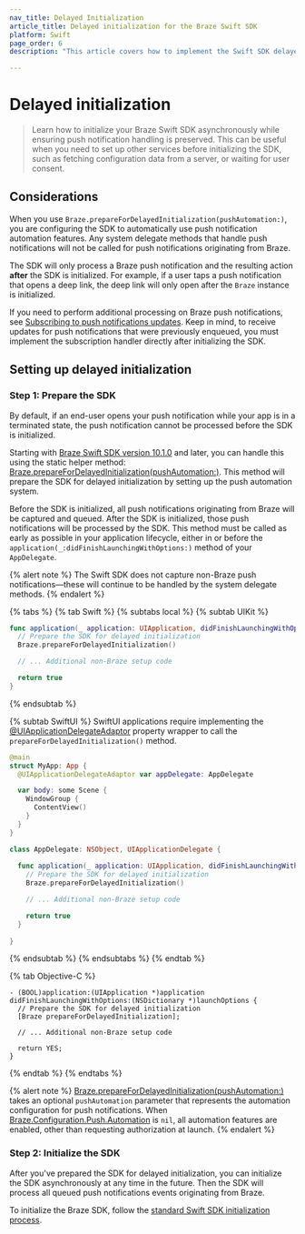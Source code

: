 ```yaml
---
nav_title: Delayed Initialization
article_title: Delayed initialization for the Braze Swift SDK
platform: Swift
page_order: 6
description: "This article covers how to implement the Swift SDK delayed initialization to preserve push notification handling when the SDK is initialized asynchronously."

---
```


# Delayed initialization

> Learn how to initialize your Braze Swift SDK asynchronously while ensuring push notification handling is preserved. This can be useful when you need to set up other services before initializing the SDK, such as fetching configuration data from a server, or waiting for user consent.

## Considerations

When you use `Braze.prepareForDelayedInitialization(pushAutomation:)`, you are configuring the SDK to automatically use push notification automation features. Any system delegate methods that handle push notifications will not be called for push notifications originating from Braze.

The SDK will only process a Braze push notification and the resulting action **after** the SDK is initialized. For example, if a user taps a push notification that opens a deep link, the deep link will only open after the `Braze` instance is initialized.

If you need to perform additional processing on Braze push notifications, see [Subscribing to push notifications updates]({{site.baseurl}}/developer_guide/platform_integration_guides/swift/push_notifications/integration/#subscribing-to-push-notifications-updates). Keep in mind, to receive updates for push notifications that were previously enqueued, you must implement the subscription handler directly after initializing the SDK.

## Setting up delayed initialization

### Step 1: Prepare the SDK

By default, if an end-user opens your push notification while your app is in a terminated state, the push notification cannot be processed before the SDK is initialized.

Starting with [Braze Swift SDK version 10.1.0](https://github.com/braze-inc/braze-swift-sdk/releases/tag/10.1.0) and later, you can handle this using the static helper method: [Braze.prepareForDelayedInitialization(pushAutomation:)](https://braze-inc.github.io/braze-swift-sdk/documentation/brazekit/braze/preparefordelayedinitialization(pushautomation:)). This method will prepare the SDK for delayed initialization by setting up the push automation system.

Before the SDK is initialized, all push notifications originating from Braze will be captured and queued. After the SDK is initialized, those push notifications will be processed by the SDK. This method must be called as early as possible in your application lifecycle, either in or before the `application(_:didFinishLaunchingWithOptions:)` method of your `AppDelegate`.

{% alert note %}
The Swift SDK does not capture non-Braze push notifications&#8212;these will continue to be handled by the system delegate methods.
{% endalert %}

{% tabs %}
{% tab Swift %}
{% subtabs local %}
{% subtab UIKit %}
```swift
func application(_ application: UIApplication, didFinishLaunchingWithOptions launchOptions: [UIApplication.LaunchOptionsKey: Any]?) -> Bool {
  // Prepare the SDK for delayed initialization
  Braze.prepareForDelayedInitialization()

  // ... Additional non-Braze setup code

  return true
}
```
{% endsubtab %}

{% subtab SwiftUI %}
SwiftUI applications require implementing the [@UIApplicationDelegateAdaptor](https://developer.apple.com/documentation/swiftui/uiapplicationdelegateadaptor) property wrapper to call the `prepareForDelayedInitialization()` method.

```swift
@main
struct MyApp: App {
  @UIApplicationDelegateAdaptor var appDelegate: AppDelegate

  var body: some Scene {
    WindowGroup {
      ContentView()
    }
  }
}

class AppDelegate: NSObject, UIApplicationDelegate {
  
  func application(_ application: UIApplication, didFinishLaunchingWithOptions launchOptions: [UIApplication.LaunchOptionsKey : Any]? = nil) -> Bool {
    // Prepare the SDK for delayed initialization
    Braze.prepareForDelayedInitialization()

    // ... Additional non-Braze setup code

    return true
  }
  
}
```
{% endsubtab %}
{% endsubtabs %}
{% endtab %}

{% tab Objective-C %}
```objc
- (BOOL)application:(UIApplication *)application didFinishLaunchingWithOptions:(NSDictionary *)launchOptions {
  // Prepare the SDK for delayed initialization
  [Braze prepareForDelayedInitialization];
  
  // ... Additional non-Braze setup code

  return YES;
}

```
{% endtab %}
{% endtabs %}

{% alert note %}
[Braze.prepareForDelayedInitialization(pushAutomation:)](https://braze-inc.github.io/braze-swift-sdk/documentation/brazekit/braze/preparefordelayedinitialization(pushautomation:)) takes an optional `pushAutomation` parameter that represents the automation configuration for push notifications. When [Braze.Configuration.Push.Automation](https://braze-inc.github.io/braze-swift-sdk/documentation/brazekit/braze/configuration-swift.class/push-swift.class/automation-swift.class) is `nil`, all automation features are enabled, other than requesting authorization at launch.
{% endalert %}

### Step 2: Initialize the SDK

After you've prepared the SDK for delayed initialization, you can initialize the SDK asynchronously at any time in the future. Then the SDK will process all queued push notifications events originating from Braze.

To initialize the Braze SDK, follow the [standard Swift SDK initialization process]({{site.baseurl}}/developer_guide/platform_integration_guides/swift/initial_sdk_setup/completing_integration/).
